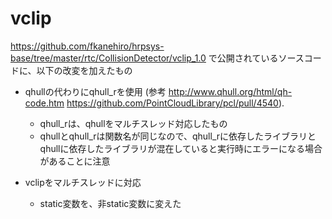 # vclip

https://github.com/fkanehiro/hrpsys-base/tree/master/rtc/CollisionDetector/vclip_1.0 で公開されているソースコードに、以下の改変を加えたもの

- qhullの代わりにqhull_rを使用 (参考 http://www.qhull.org/html/qh-code.htm https://github.com/PointCloudLibrary/pcl/pull/4540).
  - qhull_rは、qhullをマルチスレッド対応したもの
  - qhullとqhull_rは関数名が同じなので、qhull_rに依存したライブラリとqhullに依存したライブラリが混在していると実行時にエラーになる場合があることに注意

- vclipをマルチスレッドに対応
  - static変数を、非static変数に変えた
